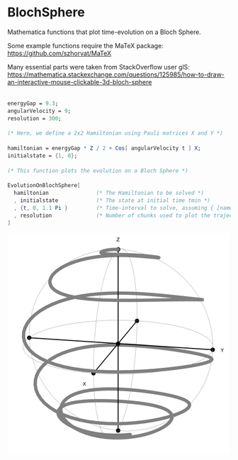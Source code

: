 # BlochSphere
Mathematica functions that plot time-evolution on a Bloch Sphere.

Some example functions require the MaTeX package:
https://github.com/szhorvat/MaTeX

Many essential parts were taken from StackOverflow user glS:
https://mathematica.stackexchange.com/questions/125985/how-to-draw-an-interactive-mouse-clickable-3d-bloch-sphere


```Mathematica

energyGap = 9.3;
angularVelocity = 9;
resolution = 300;

(* Here, we define a 2x2 Hamiltonian using Pauli matrices X and Y *)

hamiltonian = energyGap * Z / 2 + Cos[ angularVelocity t ] X;
initialstate = {1, 0};

(* This function plots the evolution on a Bloch Sphere *)

EvolutionOnBlochSphere[ 
  hamiltonian               (* The Hamiltonian to be solved *)
  , initialstate            (* The state at initial time tmin *)
  , {t, 0, 1.1 Pi }         (* Time-interval to solve, assuming { [name of time variable], [initial time], [final time] } *)
  , resolution              (* Number of chunks used to plot the trajectory *)
]
```

![Example of Bloch Sphere output](imperfDrivePt.png)


